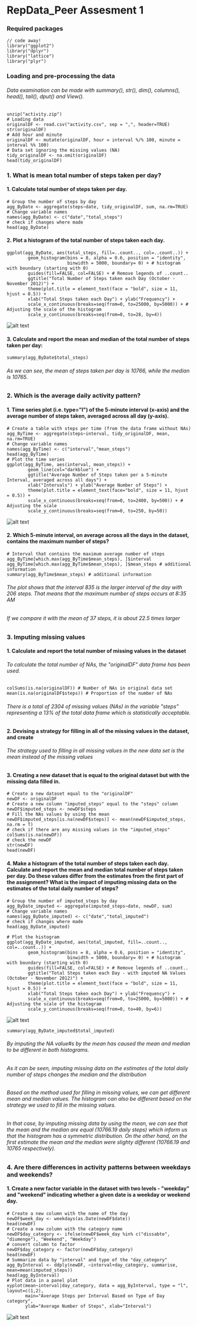 # RepData_Peer Assesment 1

### Required packages

```{r library, message=FALSE, warning=FALSE}
// code away!
library("ggplot2")
library("dplyr")
library("lattice")
library("plyr")
```

### Loading and pre-processing the data
###### *Data examination can be made with summary(), str(), dim(), columns(), head(), tail(), dput() and View().*

```{r original data frame}
unzip("activity.zip")
# Loading data
originalDF <- read.csv("activity.csv", sep = ",", header=TRUE)
str(originalDF)
# Add hour and minute
originalDF <- mutate(originalDF, hour = interval %/% 100, minute = interval %% 100)
# Data set ignoring the missing values (NA)
tidy_originalDF <- na.omit(originalDF) 
head(tidy_originalDF) 
```
### **1. What is mean total number of steps taken per day?**
#### **1.** Calculate total number of steps taken per day.
```{r total steps per day, echo=TRUE}
# Group the number of steps by day
agg_ByDate <- aggregate(steps~date, tidy_originalDF, sum, na.rm=TRUE)
# Change variable names
names(agg_ByDate) <- c("date","total_steps")
# check if changes where made
head(agg_ByDate)
```
#### **2.** Plot a histogram of the total number of steps taken each day.

```{r plot total steps per day, echo=TRUE}
ggplot(agg_ByDate, aes(total_steps, fill=..count.., col=..count..)) +
        geom_histogram(bins = 8, alpha = 0.6, position = "identity", 
                       binwidth = 5000, boundary= 0) + # histogram with boundary (starting with 0) 
        guides(fill=FALSE, col=FALSE) + # Remove legends of ..count..
        ggtitle("Total Number of Steps taken each Day (October - November 2012)") +
        theme(plot.title = element_text(face = "bold", size = 11, hjust = 0.5)) +
        xlab("Total Steps taken each Day") + ylab("Frequency") + 
        scale_x_continuous(breaks=seq(from=0, to=25000, by=5000)) + # Adjusting the scale of the histogram
        scale_y_continuous(breaks=seq(from=0, to=28, by=4)) 
```
![alt text](https://github.com/Trochillianne/RepData_PeerAssessment1/blob/master/Figures/Plot1.png)

#### **3.** Calculate and report the mean and median of the total number of steps taken per day:

```{r mean and median steps per Day}
summary(agg_ByDate$total_steps)
```
###### *As we can see, the mean of steps taken per day is 10766, while the median is 10765.*

### **2. Which is the average daily activity pattern?**
#### **1.** Time series plot (i.e. type="l") of the 5-minute interval (x-axis) and the average number of steps taken, averaged across all day (y-axis).

```{r average daily activity, echo=TRUE}
# Create a table with steps per time (from the data frame without NAs)
agg_ByTime <- aggregate(steps~interval, tidy_originalDF, mean, na.rm=TRUE) 
# Change variable names
names(agg_ByTime) <- c("interval","mean_steps")
head(agg_ByTime)
# Plot the time series
ggplot(agg_ByTime, aes(interval, mean_steps)) + 
        geom_line(col="darkblue") +
        ggtitle("Average Number of Steps taken per a 5-minute Interval, averaged across all days") + 
        xlab("Intervals") + ylab("Average Number of Steps") + 
        theme(plot.title = element_text(face="bold", size = 11, hjust = 0.5)) +
        scale_x_continuous(breaks=seq(from=0, to=2400, by=500)) + # Adjusting the scale
        scale_y_continuous(breaks=seq(from=0, to=250, by=50))    
```
![alt text](https://github.com/Trochillianne/RepData_PeerAssessment1/blob/master/Figures/Plot2.png)

#### **2.** Which 5-minute interval, on average across all the days in the dataset, contains the maximum number of steps?
```{r max val, echo=TRUE}
# Interval that contains the maximum average number of steps
agg_ByTime[which.max(agg_ByTime$mean_steps), ]$interval 
agg_ByTime[which.max(agg_ByTime$mean_steps), ]$mean_steps # additional information
summary(agg_ByTime$mean_steps) # additional information
```
###### *The plot shows that the interval 835 is the larger interval of the day with 206 steps. That means that the maximum number of steps occurs at 8:35 AM*
###### *If we compare it with the mean of 37 steps, it is about 22.5 times larger*

### **3. Imputing missing values**
#### **1.** Calculate and report the total number of missing values in the dataset
###### *To calculate the total number of NAs, the "originalDF" data frame has been used.*

```{r NA count, echo=TRUE}
colSums(is.na(originalDF)) # Number of NAs in original data set
mean(is.na(originalDF$steps)) # Proportion of the number of NAs
```
###### *There is a total of 2304 of missing values (NAs) in the variable "steps" representing a 13% of the total data frame which is statistically acceptable.*

#### **2.** Devising a strategy for filling in all of the missing values in the dataset, and create 
###### *The strategy used to filling in all missing values in the new data set is the mean instead of the missing values*

#### **3.** Creating a new dataset that is equal to the original dataset but with the missing data filled in.

```{r fill NA, echo=TRUE}
# Create a new dataset equal to the "originalDF"
newDF <- originalDF 
# Create a new column "imputed_steps" equal to the "steps" column
newDF$imputed_steps <- newDF$steps
# Fill the NAs values by using the mean
newDF$imputed_steps[is.na(newDF$steps)] <- mean(newDF$imputed_steps, na.rm = T)
# check if there are any missing values in the "imputed_steps"
colSums(is.na(newDF))
# check the newDF
str(newDF)
head(newDF) 

```
#### **4.** Make a histogram of the total number of steps taken each day. Calculate and report the mean and median total number of steps taken per day. Do these values differ from the estimates from the first part of the assignment? What is the impact of imputing missing data on the estimates of the total daily number of steps?

```{r total imputed_steps per day, echo=TRUE}
# Group the number of imputed_steps by day
agg_ByDate_imputed <- aggregate(imputed_steps~date, newDF, sum)
# Change variable names
names(agg_ByDate_imputed) <- c("date","total_imputed")
# check if changes where made
head(agg_ByDate_imputed)
```

```{r plot total imputed_steps, echo=TRUE}
# Plot the histogram
ggplot(agg_ByDate_imputed, aes(total_imputed, fill=..count.., col=..count..)) +
        geom_histogram(bins = 8, alpha = 0.6, position = "identity", 
                       binwidth = 5000, boundary= 0) + # histogram with boundary (starting with 0) 
        guides(fill=FALSE, col=FALSE) + # Remove legends of ..count..
        ggtitle("Total Steps taken each Day - with imputed NA Values (October - November 2012)") +
        theme(plot.title = element_text(face = "bold", size = 11, hjust = 0.5)) +
        xlab("Total Steps taken each Day") + ylab("Frequency") + 
        scale_x_continuous(breaks=seq(from=0, to=25000, by=5000)) + # Adjusting the scale of the histogram
        scale_y_continuous(breaks=seq(from=0, to=40, by=6)) 
```
![alt text](https://github.com/Trochillianne/RepData_PeerAssessment1/blob/master/Figures/Plot3.png)

```{r mean and median total_imputed, echo=TRUE}
summary(agg_ByDate_imputed$total_imputed)
```
###### *By imputing the NA value#s by the mean has caused the mean and median to be different in both histograms.*
###### *As it can be seen, imputing missing data on the estimates of the total daily number of steps changes the median and the distribution*
###### *Based on the method used for filling in missing values, we can get different mean and median values. The histogram can also be different based on the strategy we used to fill in the missing values.*
###### *In that case, by imputing missing data by using the mean, we can see that the mean and the median are equal (10766.19 daily steps) which inform us that the histogram has a symmetric distribution. On the other hand, on the first estimate the mean and the median were slighty different (10766.19 and 10765 respectively).*

### **4. Are there differences in activity patterns between weekdays and weekends?**
#### **1.** Create a new factor variable in the dataset with two levels - "weekday" and "weekend" indicating whether a given date is a weekday or weekend day.
```{r weekday and weekend, echo=TRUE}
# Create a new column with the name of the day
newDF$week_day <- weekdays(as.Date(newDF$date))
head(newDF)
# Create a new column with the category name 
newDF$day_category <- ifelse(newDF$week_day %in% c("dissabte", "diumenge"), "Weekend", "Weekday")
# convert column to factor
newDF$day_category <- factor(newDF$day_category)
head(newDF)
# Summarize data by "interval" and type of the "day_category"
agg_ByInterval <- ddply(newDF, ~interval+day_category, summarise, mean=mean(imputed_steps))
head(agg_ByInterval)
# Plot data in a panel plot
xyplot(mean~interval|day_category, data = agg_ByInterval, type = "l", layout=c(1,2), 
       main="Average Steps per Interval Based on Type of Day category", 
       ylab="Average Number of Steps", xlab="Interval")
```
![alt text](https://github.com/Trochillianne/RepData_PeerAssessment1/blob/master/Figures/Plot4.png)
